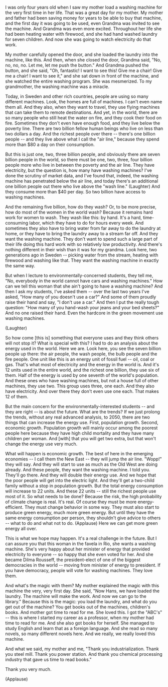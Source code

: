 ﻿
I was only four years old when I saw my mother load a washing machine for the very first time in her life. That was a great day for my mother. My mother and father had been saving money for years to be able to buy that machine, and the first day it was going to be used, even Grandma was invited to see the machine. And Grandma was even more excited. Throughout her life she had been heating water with firewood, and she had hand washed laundry for seven children. And now she was going to watch electricity do that work. 

My mother carefully opened the door, and she loaded the laundry into the machine, like this. And then, when she closed the door, Grandma said, "No, no, no, no. Let me, let me push the button." And Grandma pushed the button, and she said, "Oh, fantastic! I want to see this! Give me a chair! Give me a chair! I want to see it," and she sat down in front of the machine, and she watched the entire washing program. She was mesmerized. To my grandmother, the washing machine was a miracle. 

Today, in Sweden and other rich countries, people are using so many different machines. Look, the homes are full of machines. I can't even name them all. And they also, when they want to travel, they use flying machines that can take them to remote destinations. And yet, in the world, there are so many people who still heat the water on fire, and they cook their food on fire. Sometimes they don't even have enough food, and they live below the poverty line. There are two billion fellow human beings who live on less than two dollars a day. And the richest people over there -- there's one billion people -- and they live above what I call the "air line," because they spend more than $80 a day on their consumption. 

But this is just one, two, three billion people, and obviously there are seven billion people in the world, so there must be one, two, three, four billion people more who live in between the poverty and the air line. They have electricity, but the question is, how many have washing machines? I've done the scrutiny of market data, and I've found that, indeed, the washing machine has penetrated below the air line, and today there's an additional one billion people out there who live above the "wash line." (Laughter) And they consume more than $40 per day. So two billion have access to washing machines. 

And the remaining five billion, how do they wash? Or, to be more precise, how do most of the women in the world wash? Because it remains hard work for women to wash. They wash like this: by hand. It's a hard, time-consuming labor, which they have to do for hours every week. And sometimes they also have to bring water from far away to do the laundry at home, or they have to bring the laundry away to a stream far off. And they want the washing machine. They don't want to spend such a large part of their life doing this hard work with so relatively low productivity. And there's nothing different in their wish than it was for my grandma. Look here, two generations ago in Sweden -- picking water from the stream, heating with firewood and washing like that. They want the washing machine in exactly the same way. 

But when I lecture to environmentally-concerned students, they tell me, "No, everybody in the world cannot have cars and washing machines." How can we tell this woman that she ain't going to have a washing machine? And then I ask my students, I've asked them -- over the last two years I've asked, "How many of you doesn't use a car?" And some of them proudly raise their hand and say, "I don't use a car." And then I put the really tough question: "How many of you hand-wash your jeans and your bed sheets?" And no one raised their hand. Even the hardcore in the green movement use washing machines. 

(Laughter) 

So how come [this is] something that everyone uses and they think others will not stop it? What is special with this? I had to do an analysis about the energy used in the world. Here we are. Look here, you see the seven billion people up there: the air people, the wash people, the bulb people and the fire people. One unit like this is an energy unit of fossil fuel -- oil, coal or gas. That's what most of electricity and the energy in the world is. And it's 12 units used in the entire world, and the richest one billion, they use six of them. Half of the energy is used by one seventh of the world's population. And these ones who have washing machines, but not a house full of other machines, they use two. This group uses three, one each. And they also have electricity. And over there they don't even use one each. That makes 12 of them. 

But the main concern for the environmentally-interested students -- and they are right -- is about the future. What are the trends? If we just prolong the trends, without any real advanced analysis, to 2050, there are two things that can increase the energy use. First, population growth. Second, economic growth. Population growth will mainly occur among the poorest people here because they have high child mortality and they have many children per woman. And [with] that you will get two extra, but that won't change the energy use very much. 

What will happen is economic growth. The best of here in the emerging economies -- I call them the New East -- they will jump the air line. "Wopp!" they will say. And they will start to use as much as the Old West are doing already. And these people, they want the washing machine. I told you. They'll go there. And they will double their energy use. And we hope that the poor people will get into the electric light. And they'll get a two-child family without a stop in population growth. But the total energy consumption will increase to 22 units. And these 22 units -- still the richest people use most of it. So what needs to be done? Because the risk, the high probability of climate change is real. It's real. Of course they must be more energy-efficient. They must change behavior in some way. They must also start to produce green energy, much more green energy. But until they have the same energy consumption per person, they shouldn't give advice to others -- what to do and what not to do. (Applause) Here we can get more green energy all over. 

This is what we hope may happen. It's a real challenge in the future. But I can assure you that this woman in the favela in Rio, she wants a washing machine. She's very happy about her minister of energy that provided electricity to everyone -- so happy that she even voted for her. And she became Dilma Rousseff, the president-elect of one of the biggest democracies in the world -- moving from minister of energy to president. If you have democracy, people will vote for washing machines. They love them. 

And what's the magic with them? My mother explained the magic with this machine the very, very first day. She said, "Now Hans, we have loaded the laundry. The machine will make the work. And now we can go to the library." Because this is the magic: you load the laundry, and what do you get out of the machine? You get books out of the machines, children's books. And mother got time to read for me. She loved this. I got the "ABC's" -- this is where I started my career as a professor, when my mother had time to read for me. And she also got books for herself. She managed to study English and learn that as a foreign language. And she read so many novels, so many different novels here. And we really, we really loved this machine. 

And what we said, my mother and me, "Thank you industrialization. Thank you steel mill. Thank you power station. And thank you chemical processing industry that gave us time to read books." 

Thank you very much. 

(Applause) 